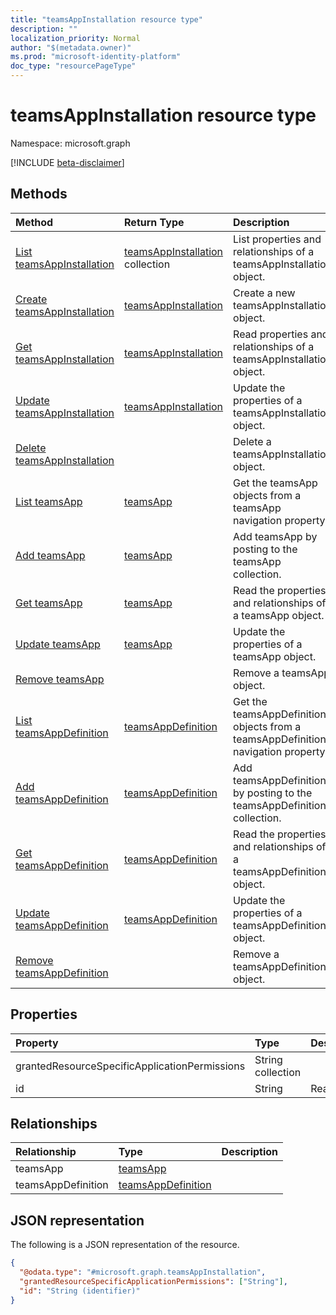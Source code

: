 ```yaml
---
title: "teamsAppInstallation resource type"
description: ""
localization_priority: Normal
author: "$(metadata.owner)"
ms.prod: "microsoft-identity-platform"
doc_type: "resourcePageType"
---
```


# teamsAppInstallation resource type

Namespace: microsoft.graph

[!INCLUDE [beta-disclaimer](../../includes/beta-disclaimer.md)]

## Methods

| Method                                                                                | Return Type                                                | Description                                                                       |
| :------------------------------------------------------------------------------------ | :--------------------------------------------------------- | :-------------------------------------------------------------------------------- |
| [List teamsAppInstallation](../api/teamsappinstallation-list.md)                      | [teamsAppInstallation](teamsAppInstallation.md) collection | List properties and relationships of a teamsAppInstallation object.               |
| [Create teamsAppInstallation](../api/teamsappinstallation-create.md)                  | [teamsAppInstallation](teamsAppInstallation.md)            | Create a new teamsAppInstallation object.                                         |
| [Get teamsAppInstallation](../api/teamsappinstallation-get.md)                        | [teamsAppInstallation](teamsAppInstallation.md)            | Read properties and relationships of a teamsAppInstallation object.               |
| [Update teamsAppInstallation](../api/teamsappinstallation-update.md)                  | [teamsAppInstallation](teamsAppInstallation.md)            | Update the properties of a teamsAppInstallation object.                           |
| [Delete teamsAppInstallation](../api/teamsappinstallation-delete.md)                  |                                                            | Delete a teamsAppInstallation object.                                             |
| [List teamsApp](../api/teamsappinstallation-list-teamsapp.md)                         | [teamsApp](../resources/-teamsapp.md)                      | Get the teamsApp objects from a teamsApp navigation property.                     |
| [Add teamsApp](../api/teamsappinstallation-post-teamsapp.md)                          | [teamsApp](../resources/-teamsapp.md)                      | Add teamsApp by posting to the teamsApp collection.                               |
| [Get teamsApp](../api/teamsappinstallation-get-teamsapp.md)                           | [teamsApp](../resources/-teamsapp.md)                      | Read the properties and relationships of a teamsApp object.                       |
| [Update teamsApp](../api/teamsappinstallation-update-teamsapp.md)                     | [teamsApp](../resources/-teamsapp.md)                      | Update the properties of a teamsApp object.                                       |
| [Remove teamsApp](../api/teamsappinstallation-delete-teamsapp.md)                     |                                                            | Remove a teamsApp object.                                                         |
| [List teamsAppDefinition](../api/teamsappinstallation-list-teamsappdefinition.md)     | [teamsAppDefinition](../resources/-teamsappdefinition.md)  | Get the teamsAppDefinition objects from a teamsAppDefinition navigation property. |
| [Add teamsAppDefinition](../api/teamsappinstallation-post-teamsappdefinition.md)      | [teamsAppDefinition](../resources/-teamsappdefinition.md)  | Add teamsAppDefinition by posting to the teamsAppDefinition collection.           |
| [Get teamsAppDefinition](../api/teamsappinstallation-get-teamsappdefinition.md)       | [teamsAppDefinition](../resources/-teamsappdefinition.md)  | Read the properties and relationships of a teamsAppDefinition object.             |
| [Update teamsAppDefinition](../api/teamsappinstallation-update-teamsappdefinition.md) | [teamsAppDefinition](../resources/-teamsappdefinition.md)  | Update the properties of a teamsAppDefinition object.                             |
| [Remove teamsAppDefinition](../api/teamsappinstallation-delete-teamsappdefinition.md) |                                                            | Remove a teamsAppDefinition object.                                               |

## Properties

| Property                                      | Type              | Description |
| :-------------------------------------------- | :---------------- | :---------- |
| grantedResourceSpecificApplicationPermissions | String collection |             |
| id                                            | String            | Read-only.  |

## Relationships

| Relationship       | Type                                                     | Description |
| :----------------- | :------------------------------------------------------- | :---------- |
| teamsApp           | [teamsApp](../resources/teamsapp.md)                     |             |
| teamsAppDefinition | [teamsAppDefinition](../resources/teamsappdefinition.md) |             |

## JSON representation

The following is a JSON representation of the resource.

<!-- {
  "blockType": "resource",
  "keyProperty": "id",
  "@odata.type": "microsoft.graph.teamsAppInstallation",
  "baseType": "microsoft.graph.entity",
  "openType": False
}
-->

```json
{
  "@odata.type": "#microsoft.graph.teamsAppInstallation",
  "grantedResourceSpecificApplicationPermissions": ["String"],
  "id": "String (identifier)"
}
```

